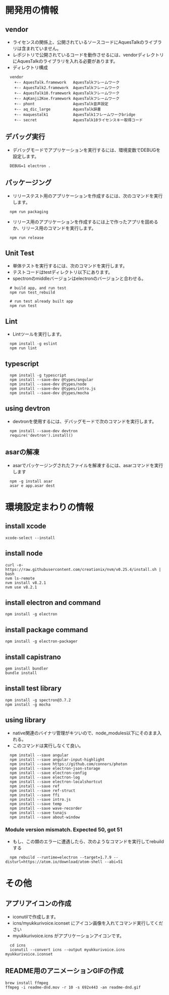 # 開発用の情報
## vendor
* ライセンスの関係上、公開されているソースコードにAquesTalkのライブラリは含まれていません。
* レポジトリで公開されているコードを動作させるには、vendorディレクトリにAquesTalkのライブラリを入れる必要があります。
* ディレクトリ構成

```
  vendor
    +-- AquesTalk.framework   AquesTalkフレームワーク
    +-- AquesTalk2.framework  AquesTalkフレームワーク
    +-- AquesTalk10.framework AquesTalkフレームワーク
    +-- AqKanji2Koe.framework AquesTalkフレームワーク
    +-- phont                 AquesTalk音声設定
    +-- aq_dic_large          AquesTalk辞書
    +-- maquestalk1           AquesTalk1フレームワークbridge
    +-- secret                AquesTalk10ライセンスキー取得コード
```

## デバッグ実行
* デバッグモードでアプリケーションを実行するには、環境変数でDEBUGを設定します。

```
  DEBUG=1 electron .
```

## パッケージング
* リリーステスト用のアプリケーションを作成するには、次のコマンドを実行します。

```
  npm run packaging
```

* リリース用のアプリケーションを作成するには上で作ったアプリを固めるか、リリース用のコマンドを実行します。

```
  npm run release
```

## Unit Test
* 単体テストを実行するには、次のコマンドを実行します。
* テストコードはtestディレクトリ以下にあります。
* spectronのmiddleバージョンはelectronのバージョンと合わせる。

```
  # build app, and run test
  npm run test_rebuild
  
  # run test already built app
  npm run test
```

## Lint
* Lintツールを実行します。

```
  npm install -g eslint
  npm run lint
```

## typescript

```
  npm install -g typescript
  npm install --save-dev @types/angular
  npm install --save-dev @types/node
  npm install --save-dev @types/intro.js
  npm install --save-dev @types/mocha
```

## using devtron
* devtronを使用するには、デバッグモードで次のコマンドを実行します。

```
  npm install --save-dev devtron
  require('devtron').install()
```

## asarの解凍
* asarでパッケージングされたファイルを解凍するには、asarコマンドを実行します

```
  npm -g install asar
  asar e app.asar dest
```

# 環境設定まわりの情報
## install xcode
    xcode-select --install

## install node
    curl -o- https://raw.githubusercontent.com/creationix/nvm/v0.25.4/install.sh | bash
    nvm ls-remote
    nvm install v8.2.1
    nvm use v8.2.1

## install electron and command
    npm install -g electron

## install package command
    npm install -g electron-packager

## install capistrano
    gem install bundler
    bundle install

## install test library
    npm install -g spectron@3.7.2
    npm install -g mocha

## using library
* native関連のバイナリ管理がキツいので、node_modules以下にそのまま入れる。
* このコマンドは実行しなくて良い。

```
  npm install --save angular
  npm install --save angular-input-highlight
  npm install --save https://github.com/connors/photon
  npm install --save electron-json-storage
  npm install --save electron-config
  npm install --save electron-log
  npm install --save electron-localshortcut
  npm install --save ref
  npm install --save ref-struct
  npm install --save ffi
  npm install --save intro.js
  npm install --save temp
  npm install --save wave-recorder
  npm install --save tunajs
  npm install --save about-window
```

### Module version mismatch. Expected 50, got 51
* もし、この類のエラーに遭遇したら、次のようなコマンドを実行してrebuildする

```
  npm rebuild --runtime=electron --target=1.7.9 --disturl=https://atom.io/download/atom-shell --abi=51
```

# その他
## アプリアイコンの作成
* iconutilで作成します。
* icns/myukkurivoice.iconset にアイコン画像を入れてコマンド実行してください
* myukkurivoice.icns がアプリケーションアイコンです。

```
  cd icns
  iconutil --convert icns --output myukkurivoice.icns myukkurivoice.iconset
```

## README用のアニメーションGIFの作成
    brew install ffmpeg
    ffmpeg -i readme-dnd.mov -r 10 -s 692x443 -an readme-dnd.gif


